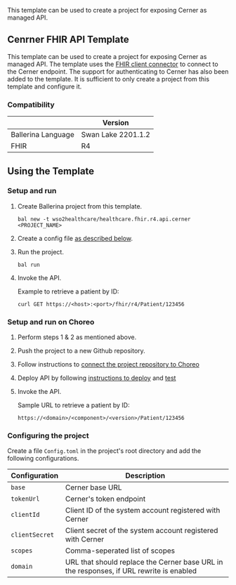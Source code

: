 This template can be used to create a project for exposing Cerner as managed API.

## Cenrner FHIR API Template

This template can be used to create a project for exposing Cerner as managed API. The template uses the [FHIR client connector](https://central.ballerina.io/wso2healthcare/healthcare.clients.fhirr4) to connect to the Cerner endpoint. The support for authenticating to Cerner has also been added to the template. It is sufficient to only create a project from this template and configure it.


### Compatibility
|                     | Version                   |
|---------------------|---------------------------|
| Ballerina Language  | Swan Lake 2201.1.2        |
| FHIR                | R4                        |

## Using the Template

### Setup and run

1.  Create Ballerina project from this template.

    ```ballerina
    bal new -t wso2healthcare/healthcare.fhir.r4.api.cerner <PROJECT_NAME>
    ```
2. Create a config file [as described below](#configuring-the-project).

3. Run the project.

    ```ballerina
    bal run
    ```

4. Invoke the API.

    Example to retrieve a patient by ID:

    ```
    curl GET https://<host>:<port>/fhir/r4/Patient/123456
    ```


### Setup and run on Choreo

1. Perform steps 1 & 2 as mentioned above.

2. Push the project to a new Github repository.

3. Follow instructions to [connect the project repository to Choreo](https://wso2.com/choreo/docs/tutorials/connect-your-existing-ballerina-project-to-choreo/)

4. Deploy API by following [instructions to deploy](https://wso2.com/choreo/docs/tutorials/create-your-first-rest-api/#step-2-deploy) and [test](https://wso2.com/choreo/docs/tutorials/create-your-first-rest-api/#step-3-test)

5. Invoke the API.

    Sample URL to retrieve a patient by ID:

    `https://<domain>/<component>/<version>/Patient/123456`


### Configuring the project

Create a file `Config.toml` in the project's root directory and add the following configurations.

| Configuration     | Description                                                                                 |
|-------------------|---------------------------------------------------------------------------------------------|
| `base`            | Cerner base URL                                                                             |
| `tokenUrl`        | Cerner's token endpoint                                                                     |
| `clientId`        | Client ID of the system account registered with Cerner                                      |
| `clientSecret`    | Client secret of the system account registered with Cerner                                  |
| `scopes`          | Comma-seperated list of scopes                                                              |
| `domain`          | URL that should replace the Cerner base URL in the responses, if URL rewrite is enabled     |
